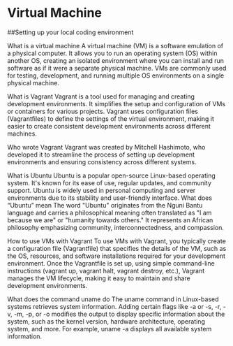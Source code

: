 # Virtual Machine

##Setting up your local coding environment

What is a virtual machine
A virtual machine (VM) is a software emulation of a physical computer. It allows you to run an operating system (OS) within another OS, creating an isolated environment where you can install and run software as if it were a separate physical machine. VMs are commonly used for testing, development, and running multiple OS environments on a single physical machine.

What is Vagrant
Vagrant is a tool used for managing and creating development environments. It simplifies the setup and configuration of VMs or containers for various projects. Vagrant uses configuration files (Vagrantfiles) to define the settings of the virtual environment, making it easier to create consistent development environments across different machines.

Who wrote Vagrant
Vagrant was created by Mitchell Hashimoto, who developed it to streamline the process of setting up development environments and ensuring consistency across different systems.

What is Ubuntu
Ubuntu is a popular open-source Linux-based operating system. It's known for its ease of use, regular updates, and community support. Ubuntu is widely used in personal computing and server environments due to its stability and user-friendly interface.
What does “Ubuntu” mean
The word "Ubuntu" originates from the Nguni Bantu language and carries a philosophical meaning often translated as "I am because we are" or "humanity towards others." It represents an African philosophy emphasizing community, interconnectedness, and compassion.

How to use VMs with Vagrant
To use VMs with Vagrant, you typically create a configuration file (Vagrantfile) that specifies the details of the VM, such as the OS, resources, and software installations required for your development environment. Once the Vagrantfile is set up, using simple command-line instructions (vagrant up, vagrant halt, vagrant destroy, etc.), Vagrant manages the VM lifecycle, making it easy to maintain and share development environments.

What does the command uname do
The uname command in Linux-based systems retrieves system information. Adding certain flags like -a or -s, -r, -v, -m, -p, or -o modifies the output to display specific information about the system, such as the kernel version, hardware architecture, operating system, and more. For example, uname -a displays all available system information.
